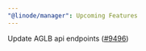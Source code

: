 ```yaml
---
"@linode/manager": Upcoming Features
---
```


Update AGLB api endpoints ([#9496](https://github.com/linode/manager/pull/9496))
